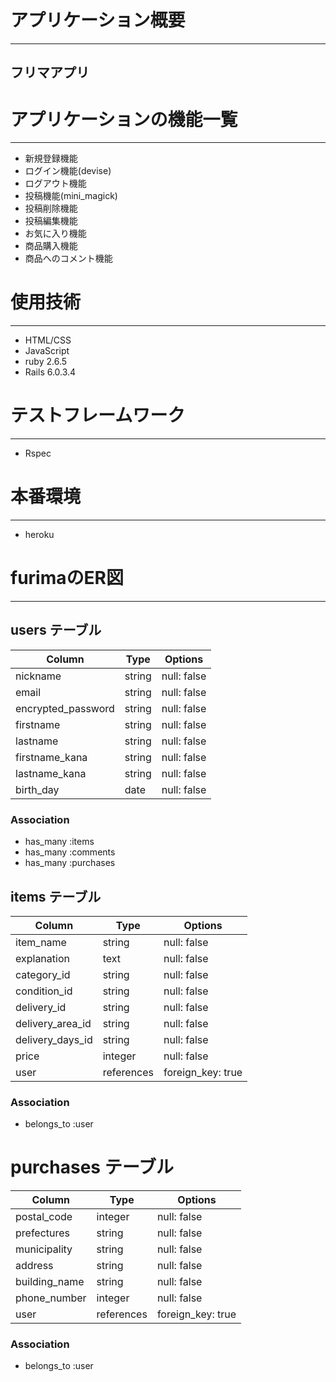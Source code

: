 # アプリケーション概要
___
## フリマアプリ


# アプリケーションの機能一覧
___
* 新規登録機能
* ログイン機能(devise)
* ログアウト機能
* 投稿機能(mini_magick)
* 投稿削除機能
* 投稿編集機能
* お気に入り機能
* 商品購入機能
* 商品へのコメント機能

# 使用技術
___
* HTML/CSS
* JavaScript
* ruby 2.6.5
* Rails 6.0.3.4

# テストフレームワーク
___
* Rspec

# 本番環境
___
* heroku

 




# furimaのER図
___

## users テーブル

| Column             | Type    | Options         |
|  --------          | ------  | -----------     |
| nickname           | string  | null: false     |
| email              | string  | null: false     |
| encrypted_password | string  | null: false     |
| firstname          | string  | null: false     |
| lastname           | string  | null: false     |
| firstname_kana     | string  | null: false     |  
| lastname_kana      | string  | null: false     | 
| birth_day          | date    | null: false     |


### Association

- has_many :items
- has_many :comments
- has_many :purchases


## items テーブル

| Column           | Type       | Options            |
| ------           | ------     | -----------        |
| item_name        | string     | null: false        |
| explanation      | text       | null: false        |
| category_id      | string     | null: false        |
| condition_id     | string     | null: false        |
| delivery_id      | string     | null: false        |
| delivery_area_id | string     | null: false        |
| delivery_days_id | string     | null: false        |
| price            | integer    | null: false        |
| user             | references | foreign_key: true  |


### Association

- belongs_to :user


# purchases テーブル

| Column           | Type        | Options            |
| ------           | ------      | -----------        |
| postal_code      | integer     | null: false        |
| prefectures      | string      | null: false        |
| municipality     | string      | null: false        |
| address          | string      | null: false        |
| building_name    | string      | null: false        |
| phone_number     | integer     | null: false        |
| user             | references  | foreign_key: true  |


### Association

- belongs_to :user
